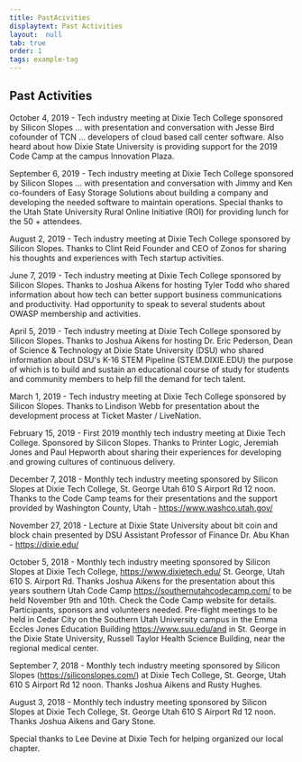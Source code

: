 ```yaml
---
title: PastAcivities
displaytext: Past Activities
layout:  null
tab: true
order: 1
tags: example-tag
---
```


## Past Activities

October 4, 2019 - Tech industry meeting at Dixie Tech College sponsored by Silicon Slopes ... with presentation and conversation with Jesse Bird cofounder of TCN ... developers of cloud based call center software. Also heard about how Dixie State University is providing support for the 2019 Code Camp at the campus Innovation Plaza.

September 6, 2019 - Tech industry meeting at Dixie Tech College sponsored by Silicon Slopes ... with presentation and conversation with Jimmy and Ken co-founders of Easy Storage Solutions about building a company and developing the needed software to maintain operations. Special thanks to the Utah State University Rural Online Initiative (ROI) for providing lunch for the 50 + attendees.

August 2, 2019 - Tech industry meeting at Dixie Tech College sponsored by Silicon Slopes. Thanks to Clint Reid Founder and CEO of Zonos for sharing his thoughts and experiences with Tech startup activities.

June 7, 2019 - Tech industry meeting at Dixie Tech College sponsored by Silicon Slopes. Thanks to Joshua Aikens for hosting Tyler Todd who shared information about how tech can better support business communications and productivity. Had opportunity to speak to several students about OWASP membership and activities.

April 5, 2019 - Tech industry meeting at Dixie Tech College sponsored by Silicon Slopes. Thanks to Joshua Aikens for hosting Dr. Eric Pederson, Dean of Science & Technology at Dixie State University (DSU) who shared information about DSU's K-16 STEM Pipeline (STEM.DIXIE.EDU) the purpose of which is to build and sustain an educational course of study for students and community members to help fill the demand for tech talent.

March 1, 2019 - Tech industry meeting at Dixie Tech College sponsored by Silicon Slopes. Thanks to Lindison Webb for presentation about the development process at Ticket Master / LiveNation.

February 15, 2019 - First 2019 monthly tech industry meeting at Dixie Tech College. Sponsored by Silicon Slopes. Thanks to Printer Logic, Jeremiah Jones and Paul Hepworth about sharing their experiences for developing and growing cultures of continuous delivery.

December 7, 2018 - Monthly tech industry meeting sponsored by Silicon Slopes at Dixie Tech College, St. George Utah 610 S Airport Rd 12 noon. Thanks to the Code Camp teams for their presentations and the support provided by Washington County, Utah - https://www.washco.utah.gov/

November 27, 2018 - Lecture at Dixie State University about bit coin and block chain presented by DSU Assistant Professor of Finance Dr. Abu Khan - https://dixie.edu/

October 5, 2018 - Monthly tech industry meeting sponsored by Silicon Slopes at Dixie Tech College, https://www.dixietech.edu/ St. George, Utah 610 S. Airport Rd. Thanks Joshua Aikens for the presentation about this years southern Utah Code Camp https://southernutahcodecamp.com/ to be held November 9th and 10th. Check the Code Camp website for details. Participants, sponsors and volunteers needed. Pre-flight meetings to be held in Cedar City on the Southern Utah University campus in the Emma Eccles Jones Education Building https://www.suu.edu/and in St. George in the Dixie State University, Russell Taylor Health Science Building, near the regional medical center.

September 7, 2018 - Monthly tech industry meeting sponsored by Silicon Slopes (https://siliconslopes.com/) at Dixie Tech College, St. George, Utah 610 S Airport Rd 12 noon. Thanks Joshua Aikens and Rusty Hughes.

August 3, 2018 - Monthly tech industry meeting sponsored by Silicon Slopes at Dixie Tech College, St. George Utah 610 S Airport Rd 12 noon. Thanks Joshua Aikens and Gary Stone. 

Special thanks to Lee Devine at Dixie Tech for helping organized our local chapter. 
